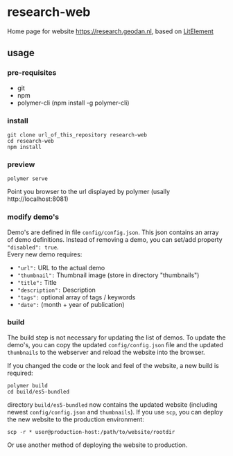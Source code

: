 # research-web
Home page for website https://research.geodan.nl, based on [LitElement](https://github.com/Polymer/lit-element)

## usage

### pre-requisites
* git
* npm
* polymer-cli (npm install -g polymer-cli)

### install
    git clone url_of_this_repository research-web
    cd research-web
    npm install

### preview
    polymer serve
Point you browser to the url displayed by polymer (usally http://localhost:8081)

### modify demo's
Demo's are defined in file ``config/config.json``. This json contains an array of demo definitions. Instead of removing a demo, you can set/add property ``"disabled": true``.   
Every new demo requires:
* ``"url":`` URL to the actual demo
* ``"thumbnail":`` Thumbnail image (store in directory "thumbnails")
* ``"title":`` Title
* ``"description":`` Description
* ``"tags":`` optional array of tags / keywords
* ``"date":`` (month + year of publication)

### build
The build step is not necessary for updating the list of demos. To update the demo's, you can copy the updated ``config/config.json`` file and the updated ``thumbnails`` to the webserver and reload the website into the browser.

If you changed the code or the look and feel of the website, a new build is required:

    polymer build
    cd build/es5-bundled

directory ``build/es5-bundled`` now contains the updated website (including newest ``config/config.json`` and ``thumbnails``). If you use ``scp``, you can deploy the new website to the production environment:

    scp -r * user@production-host:/path/to/website/rootdir

Or use another method of deploying the website to production.